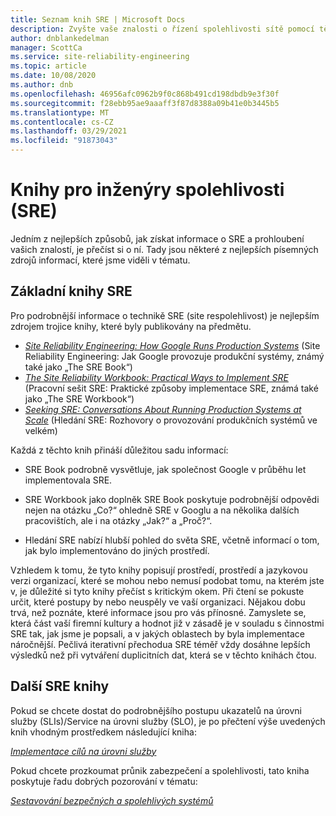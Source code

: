 ```yaml
---
title: Seznam knih SRE | Microsoft Docs
description: Zvyšte vaše znalosti o řízení spolehlivosti sítě pomocí těchto knih
author: dnblankedelman
manager: ScottCa
ms.service: site-reliability-engineering
ms.topic: article
ms.date: 10/08/2020
ms.author: dnb
ms.openlocfilehash: 46956afc0962b9f0c868b491cd198dbdb9e3f30f
ms.sourcegitcommit: f28ebb95ae9aaaff3f87d8388a09b41e0b3445b5
ms.translationtype: MT
ms.contentlocale: cs-CZ
ms.lasthandoff: 03/29/2021
ms.locfileid: "91873043"
---
```

# <a name="site-reliability-engineering-sre-books"></a>Knihy pro inženýry spolehlivosti (SRE)

Jedním z nejlepších způsobů, jak získat informace o SRE a prohloubení vašich znalostí, je přečíst si o ní. Tady jsou některé z nejlepších písemných zdrojů informací, které jsme viděli v tématu.

## <a name="core-sre-books"></a>Základní knihy SRE

Pro podrobnější informace o technikě SRE (site respolehlivost) je nejlepším zdrojem trojice knihy, které byly publikovány na předmětu.

- [_Site Reliability Engineering: How Google Runs Production Systems_](https://www.oreilly.com/library/view/site-reliability-engineering/9781491929117/) (Site Reliability Engineering: Jak Google provozuje produkční systémy, známý také jako „The SRE Book“)
- [_The Site Reliability Workbook: Practical Ways to Implement SRE_](https://www.oreilly.com/library/view/the-site-reliability/9781492029496/) (Pracovní sešit SRE: Praktické způsoby implementace SRE, známá také jako „The SRE Workbook“)
- [_Seeking SRE: Conversations About Running Production Systems at Scale_](https://www.oreilly.com/library/view/seeking-sre/9781491978856/) (Hledání SRE: Rozhovory o provozování produkčních systémů ve velkém)

Každá z těchto knih přináší důležitou sadu informací:

- SRE Book podrobně vysvětluje, jak společnost Google v průběhu let implementovala SRE.

- SRE Workbook jako doplněk SRE Book poskytuje podrobnější odpovědi nejen na otázku „Co?“ ohledně SRE v Googlu a na několika dalších pracovištích, ale i na otázky „Jak?“ a „Proč?“.

- Hledání SRE nabízí hlubší pohled do světa SRE, včetně informací o tom, jak bylo implementováno do jiných prostředí.

Vzhledem k tomu, že tyto knihy popisují prostředí, prostředí a jazykovou verzi organizací, které se mohou nebo nemusí podobat tomu, na kterém jste v, je důležité si tyto knihy přečíst s kritickým okem. Při čtení se pokuste určit, které postupy by nebo neuspěly ve vaší organizaci. Nějakou dobu trvá, než poznáte, které informace jsou pro vás přínosné. Zamyslete se, která část vaší firemní kultury a hodnot již v zásadě je v souladu s činnostmi SRE tak, jak jsme je popsali, a v jakých oblastech by byla implementace náročnější. Pečlivá iterativní přechodua SRE téměř vždy dosáhne lepších výsledků než při vytváření duplicitních dat, která se v těchto knihách čtou.

## <a name="additional-sre-books"></a>Další SRE knihy

Pokud se chcete dostat do podrobnějšího postupu ukazatelů na úrovni služby (SLIs)/Service na úrovni služby (SLO), je po přečtení výše uvedených knih vhodným prostředkem následující kniha:

[_Implementace cílů na úrovni služby_](https://www.oreilly.com/library/view/implementing-service-level/9781492076803/)

Pokud chcete prozkoumat průnik zabezpečení a spolehlivosti, tato kniha poskytuje řadu dobrých pozorování v tématu:

[_Sestavování bezpečných a spolehlivých systémů_](https://www.oreilly.com/library/view/building-secure-and/9781492083115/)